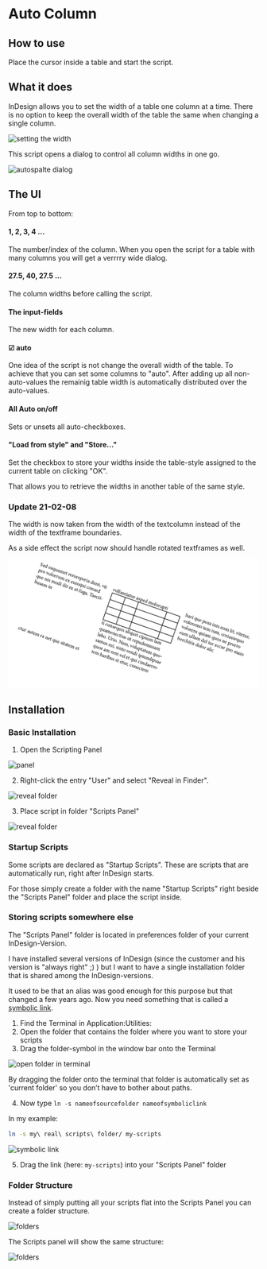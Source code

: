 # Auto Column

## How to use

Place the cursor inside a table and start the script.

## What it does

InDesign allows you to set the width of a table one column at a time. There is no option to keep the overall width of the table the same when changing a single column.

![setting the width](./pix/01_screenshot.png)

This script opens a dialog to control all column widths in one go.

![autospalte dialog](./pix/02_screenshot.png)

## The UI

From top to bottom:

#### 1, 2, 3, 4 ...

The number/index of the column. When you open the script for a table with many columns you will get a verrrry wide dialog.

#### 27.5, 40, 27.5 ...

The column widths before calling the script.

#### The input-fields

The new width for each column.

#### ☑︎ auto

One idea of the script is not change the overall width of the table. To achieve that you can set some columns to "auto". After adding up all non-auto-values the remainig table width is automatically distributed over the auto-values.

#### All Auto on/off

Sets or unsets all auto-checkboxes.

#### "Load from style" and "Store..."

Set the checkbox to store your widths inside the table-style assigned to the current table on clicking "OK".

That allows you to retrieve the widths in another table of the same style.

### Update 21-02-08

The width is now taken from the width of the textcolumn instead of the width of the textframe boundaries.

As a side effect the script now should handle rotated textframes as well.

![rotated table](./pix/210208autospalte.png)

## Installation

### Basic Installation

1. Open the Scripting Panel

![panel](https://www.cuppascript.com/stuff/readme_pix/install/01-menu.jpg)

2. Right-click the entry "User" and select "Reveal in Finder".

![reveal folder](https://www.cuppascript.com/stuff/readme_pix/install/02-reveal.jpg)

3. Place script in folder "Scripts Panel"

![reveal folder](https://www.cuppascript.com/stuff/readme_pix/install/03-folder.jpg)

### Startup Scripts

Some scripts are declared as "Startup Scripts". These are scripts that are automatically run, right after InDesign starts.

For those simply create a folder with the name "Startup Scripts" right beside the "Scripts Panel" folder and place the script inside.

### Storing scripts somewhere else

The "Scripts Panel" folder is located in preferences folder of your current InDesign-Version.

I have installed several versions of InDesign (since the customer and his version is "always right" ;) ) but I want to have a single installation folder that is shared among the InDesign-versions.

It used to be that an alias was good enough for this purpose but that changed a few years ago. Now you need something that is called a [symbolic link](https://apple.stackexchange.com/questions/115646/how-can-i-create-a-symbolic-link-in-terminal).

1. Find the Terminal in Application:Utilities:
1. Open the folder that contains the folder where you want to store your scripts
1. Drag the folder-symbol in the window bar onto the Terminal

![open folder in terminal](https://www.cuppascript.com/stuff/readme_pix/install/04-open-terminal.jpg)

By dragging the folder onto the terminal that folder is automatically set as 'current folder' so you don’t have to bother about paths.

4. Now type `ln -s nameofsourcefolder nameofsymboliclink`

In my example:

``` bash
ln -s my\ real\ scripts\ folder/ my-scripts
```

![symbolic link](https://www.cuppascript.com/stuff/readme_pix/install/05-link.jpg)

5. Drag the link (here: `my-scripts`) into your "Scripts Panel" folder

### Folder Structure

Instead of simply putting all your scripts flat into the Scripts Panel you can create a folder structure.

![folders](https://www.cuppascript.com/stuff/readme_pix/install/06-structure.jpg)

The Scripts panel will show the same structure:

![folders](https://www.cuppascript.com/stuff/readme_pix/install/07-panel.jpg)
